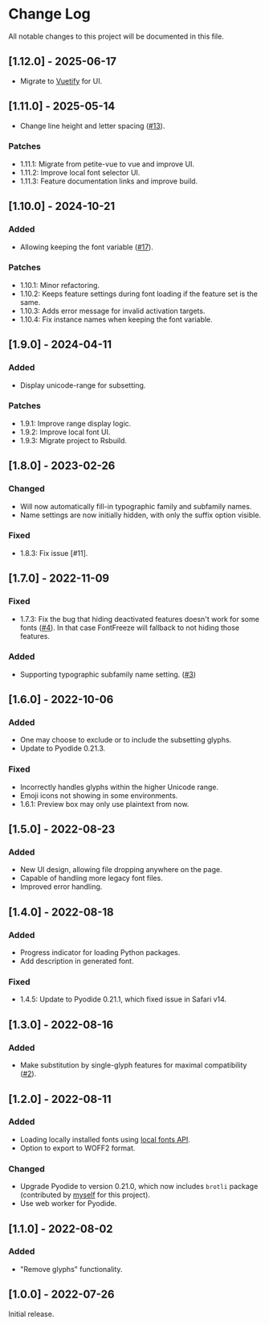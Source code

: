 
# Change Log
All notable changes to this project will be documented in this file.

## [1.12.0] - 2025-06-17

- Migrate to [Vuetify](https://vuetifyjs.com/) for UI.

## [1.11.0] - 2025-05-14

- Change line height and letter spacing ([#13](https://github.com/MuTsunTsai/fontfreeze/issues/13)).

### Patches

- 1.11.1: Migrate from petite-vue to vue and improve UI.
- 1.11.2: Improve local font selector UI.
- 1.11.3: Feature documentation links and improve build.

## [1.10.0] - 2024-10-21

### Added

- Allowing keeping the font variable ([#17](https://github.com/MuTsunTsai/fontfreeze/issues/17)).

### Patches

- 1.10.1: Minor refactoring.
- 1.10.2: Keeps feature settings during font loading if the feature set is the same.
- 1.10.3: Adds error message for invalid activation targets.
- 1.10.4: Fix instance names when keeping the font variable.

## [1.9.0] - 2024-04-11

### Added

- Display unicode-range for subsetting.

### Patches

- 1.9.1: Improve range display logic.
- 1.9.2: Improve local font UI.
- 1.9.3: Migrate project to Rsbuild.

## [1.8.0] - 2023-02-26

### Changed

- Will now automatically fill-in typographic family and subfamily names.
- Name settings are now initially hidden, with only the suffix option visible.

### Fixed

- 1.8.3: Fix issue [#11].

## [1.7.0] - 2022-11-09

### Fixed

- 1.7.3: Fix the bug that hiding deactivated features doesn't work for some fonts ([#4](https://github.com/MuTsunTsai/fontfreeze/issues/4)). In that case FontFreeze will fallback to not hiding those features.

### Added

- Supporting typographic subfamily name setting. ([#3](https://github.com/MuTsunTsai/fontfreeze/issues/3))

## [1.6.0] - 2022-10-06

### Added

- One may choose to exclude or to include the subsetting glyphs.
- Update to Pyodide 0.21.3.

### Fixed

- Incorrectly handles glyphs within the higher Unicode range.
- Emoji icons not showing in some environments.
- 1.6.1: Preview box may only use plaintext from now.

## [1.5.0] - 2022-08-23

### Added

- New UI design, allowing file dropping anywhere on the page.
- Capable of handling more legacy font files.
- Improved error handling.

## [1.4.0] - 2022-08-18

### Added

- Progress indicator for loading Python packages.
- Add description in generated font.

### Fixed

- 1.4.5: Update to Pyodide 0.21.1, which fixed issue in Safari v14.

## [1.3.0] - 2022-08-16

### Added

- Make substitution by single-glyph features for maximal compatibility ([#2](https://github.com/MuTsunTsai/fontfreeze/issues/2)).

## [1.2.0] - 2022-08-11

### Added

- Loading locally installed fonts using [local fonts API](https://web.dev/local-fonts/).
- Option to export to WOFF2 format.

### Changed

- Upgrade Pyodide to version 0.21.0, which now includes `brotli` package (contributed by [myself](https://github.com/pyodide/pyodide/pull/2925) for this project).
- Use web worker for Pyodide.

## [1.1.0] - 2022-08-02
  
### Added
 
- "Remove glyphs" functionality.

## [1.0.0] - 2022-07-26
 
Initial release.
